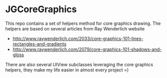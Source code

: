 JGCoreGraphics
==============

This repo contains a set of helpers method for core graphics drawing. The helpers are based on several articles from Ray Wenderlich website

* http://www.raywenderlich.com/2033/core-graphics-101-lines-rectangles-and-gradients
* http://www.raywenderlich.com/2079/core-graphics-101-shadows-and-gloss


There are also several UIView subclasses leveraging the core graphics helpers, they make my life easier in almost every project =)